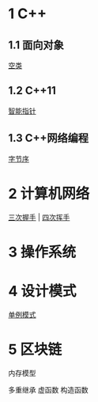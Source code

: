 # 1 C++

## 1.1 面向对象

[空类][empty_class]

## 1.2 C++11

[智能指针][smart_pointer]

## 1.3 C++网络编程

[字节序][byte_order]

[empty_class]: https://github.com/cyyuz/Note/blob/master/C%2B%2B.md#空类
[smart_pointer]: https://github.com/cyyuz/Note/blob/master/Cpp/C++新特性.md#智能指针  
[byte_order]: https://github.com/cyyuz/Note/blob/master/C%2B%2B.md#字节序

# 2 计算机网络

[三次握手][tcp_handshake] | [四次挥手][tcp_close]

[tcp_handshake]: https://github.com/cyyuz/Note/blob/master/%E8%AE%A1%E7%AE%97%E6%9C%BA%E7%BD%91%E7%BB%9C.md#三次握手
[tcp_close]: https://github.com/cyyuz/Note/blob/master/%E8%AE%A1%E7%AE%97%E6%9C%BA%E7%BD%91%E7%BB%9C.md#四次挥手

# 3 操作系统

# 4 设计模式

[单例模式][Singleton]

[Singleton]: https://github.com/cyyuz/Note/blob/master/%E8%AE%BE%E8%AE%A1%E6%A8%A1%E5%BC%8F.md#单例模式

# 5 区块链



内存模型

多重继承   虚函数 构造函数
